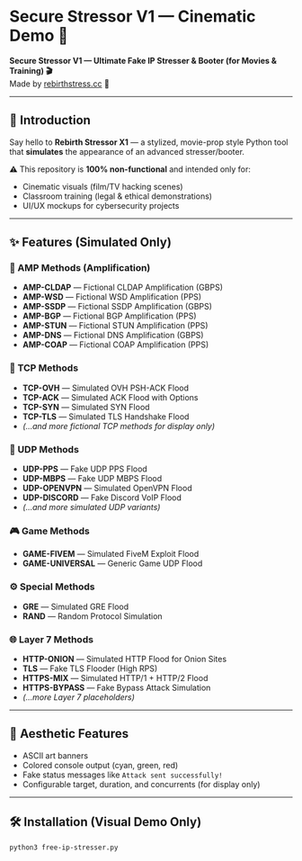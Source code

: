 # Secure Stressor V1 — Cinematic Demo 🚀

**Secure Stressor V1 — Ultimate Fake IP Stresser & Booter (for Movies & Training) 🎬**  
Made by [rebirthstress.cc](https://rebirthstress.cc) 🌙

---

## 🚀 Introduction
Say hello to **Rebirth Stressor X1** — a stylized, movie-prop style Python tool that **simulates** the appearance of an advanced stresser/booter.  

⚠️ This repository is **100% non-functional** and intended only for:
- Cinematic visuals (film/TV hacking scenes)  
- Classroom training (legal & ethical demonstrations)  
- UI/UX mockups for cybersecurity projects  

---

## ✨ Features (Simulated Only)

### 🌊 AMP Methods (Amplification)
- **AMP-CLDAP** — Fictional CLDAP Amplification (GBPS)  
- **AMP-WSD** — Fictional WSD Amplification (PPS)  
- **AMP-SSDP** — Fictional SSDP Amplification (GBPS)  
- **AMP-BGP** — Fictional BGP Amplification (PPS)  
- **AMP-STUN** — Fictional STUN Amplification (PPS)  
- **AMP-DNS** — Fictional DNS Amplification (GBPS)  
- **AMP-COAP** — Fictional COAP Amplification (PPS)  

### 🔗 TCP Methods
- **TCP-OVH** — Simulated OVH PSH-ACK Flood  
- **TCP-ACK** — Simulated ACK Flood with Options  
- **TCP-SYN** — Simulated SYN Flood  
- **TCP-TLS** — Simulated TLS Handshake Flood  
- *(…and more fictional TCP methods for display only)*  

### 📡 UDP Methods
- **UDP-PPS** — Fake UDP PPS Flood  
- **UDP-MBPS** — Fake UDP MBPS Flood  
- **UDP-OPENVPN** — Simulated OpenVPN Flood  
- **UDP-DISCORD** — Fake Discord VoIP Flood  
- *(…and more simulated UDP variants)*  

### 🎮 Game Methods
- **GAME-FIVEM** — Simulated FiveM Exploit Flood  
- **GAME-UNIVERSAL** — Generic Game UDP Flood  

### ⚙️ Special Methods
- **GRE** — Simulated GRE Flood  
- **RAND** — Random Protocol Simulation  

### 🌐 Layer 7 Methods
- **HTTP-ONION** — Simulated HTTP Flood for Onion Sites  
- **TLS** — Fake TLS Flooder (High RPS)  
- **HTTPS-MIX** — Simulated HTTP/1 + HTTP/2 Flood  
- **HTTPS-BYPASS** — Fake Bypass Attack Simulation  
- *(…more Layer 7 placeholders)*  

---

## 🎨 Aesthetic Features
- ASCII art banners  
- Colored console output (cyan, green, red)  
- Fake status messages like `Attack sent successfully!`  
- Configurable target, duration, and concurrents (for display only)  

---

## 🛠️ Installation (Visual Demo Only)
```bash
python3 free-ip-stresser.py
